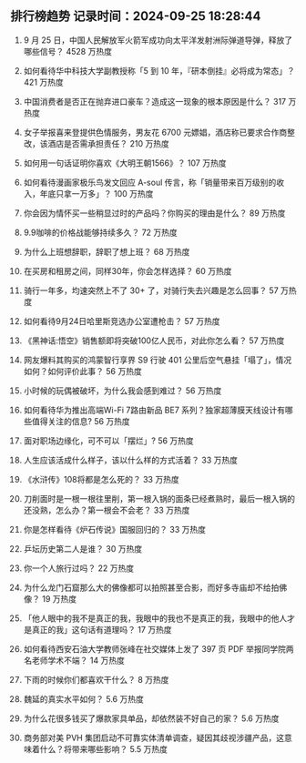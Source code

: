 
## 排行榜趋势 记录时间：2024-09-25 18:28:44
  
  1. 9 月 25 日，中国人民解放军火箭军成功向太平洋发射洲际弹道导弹，释放了哪些信号？ 4528 万热度
    
  2. 如何看待华中科技大学副教授称「5 到 10 年，『研本倒挂』必将成为常态」？ 421 万热度
    
  3. 中国消费者是否正在抛弃进口豪车？造成这一现象的根本原因是什么？ 317 万热度
    
  4. 女子举报喜来登提供色情服务，男友花 6700 元嫖娼，酒店称已要求合作商整改，该酒店是否需承担责任？ 210 万热度
    
  5. 如何用一句话证明你喜欢《大明王朝1566》？ 107 万热度
    
  6. 如何看待漫画家极乐鸟发文回应 A-soul 传言，称「销量带来百万级别的收入，年底只拿一万多」？ 100 万热度
    
  7. 你会因为情怀买一些稍显过时的产品吗？你购买的理由是什么？ 89 万热度
    
  8. 9.9咖啡的价格战能够持续多久？ 72 万热度
    
  9. 为什么上班想辞职，辞职了想上班？ 68 万热度
    
  10. 在买房和租房之间，同样30年，你会怎样选择？ 60 万热度
    
  11. 骑行一年多，均速突然上不了 30+ 了，对骑行失去兴趣是怎么回事？ 57 万热度
    
  12. 如何看待9月24日哈里斯竞选办公室遭枪击？ 57 万热度
    
  13. 《黑神话:悟空》销售额即将突破100亿人民币，对此你怎么看？ 57 万热度
    
  14. 网友爆料其购买的鸿蒙智行享界 S9 行驶 401 公里后空气悬挂「塌了」，情况如何？如何评价此事？ 56 万热度
    
  15. 小时候的玩偶被破坏，为什么我会感到难过？ 56 万热度
    
  16. 如何看待华为推出高端Wi-Fi 7路由新品 BE7 系列？独家超薄膜天线设计有哪些值得关注的信息? 56 万热度
    
  17. 面对职场边缘化，可不可以「摆烂」? 56 万热度
    
  18. 人生应该活成什么样子，该以什么样的方式活着？ 33 万热度
    
  19. 《水浒传》108将都是怎么死的？ 33 万热度
    
  20. 刀削面时是一根一根往里削，第一根入锅的面条已经煮熟时，最后一根入锅的还没熟，怎么办？第一根会不会老？ 33 万热度
    
  21. 你是怎样看待《炉石传说》国服回归的？ 33 万热度
    
  22. 乒坛历史第二人是谁？ 30 万热度
    
  23. 你一个人旅行过吗？ 22 万热度
    
  24. 为什么龙门石窟那么大的佛像都可以拍照甚至合影，而好多寺庙却不给拍佛像？ 19 万热度
    
  25. 「他人眼中的我不是真正的我，我眼中的我也不是真正的我，我眼中的他人才是真正的我」这句话有道理吗？ 17 万热度
    
  26. 如何看待西安石油大学教师张峰在社交媒体上发了 397 页 PDF 举报同学院两名老师学术不端？ 14 万热度
    
  27. 下雨的时候你们都喜欢干什么？ 8 万热度
    
  28. 魏延的真实水平如何？ 5.6 万热度
    
  29. 为什么花很多钱买了爆款家具单品，却依然装不好自己的家？ 5.6 万热度
    
  30. 商务部对美 PVH 集团启动不可靠实体清单调查，疑因其歧视涉疆产品，这意味着什么？将带来哪些影响？ 5.5 万热度
    